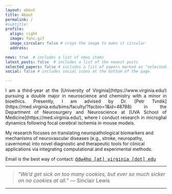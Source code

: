 ```yaml
---
layout: about
title: About
permalink: /
#subtitle:
profile:
  align: right
  image: func.gif
  image_circular: false # crops the image to make it circular
  address:

news: true  # includes a list of news items
latest_posts: false  # includes a list of the newest posts
selected_papers: false # includes a list of papers marked as "selected={true}"
social: false # includes social icons at the bottom of the page

---
```

<p style="text-align: justify;">I am a third-year at the [University of Virginia](https://www.virginia.edu/) pursuing a double major in neuroscience and chemistry with a minor in bioethics. Presently, I am advised by Dr. [Petr Tvrdik](https://med.virginia.edu/bims/faculty/?facbio=1&id=48788) in the Department of Neurosurgery and Neuroscience at [UVA School of Medicine](https://med.virginia.edu/), where I conduct research in microglial dynamics following focal cerebral ischemia in mouse models.</p>

My research focuses on translating neuropathological biomarkers and mechanisms of neurovascular diseases (e.g., stroke, neuropathy, cavernoma) into novel diagnostic and therapeutic tools for clinical applications via integrating computational and experimental methods.

Email is the best way of contact: <a href='mailto:ddw4hp@virginia.edu'><tt>ddw4hp [at] virginia [dot] edu</tt></a>

<hr>

<blockquote>
    <font size="3"><i>"We’d get sick on too many cookies, but ever so much sicker on no cookies at all."</i> ― Sinclair Lewis</font>
</blockquote>

<hr>
